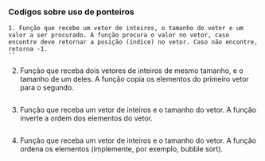 ### Codigos sobre uso de ponteiros 
```
1. Função que recebe um vetor de inteiros, o tamanho do vetor e um valor a ser procurado. A função procura o valor no vetor, caso encontre deve retornar a posição (índice) no vetor. Caso não encontre, retorna -1.
``
```
2. Função que receba dois vetores de inteiros de mesmo tamanho, e o tamanho de um deles. A função copia os elementos do primeiro vetor para o segundo.
```
```
3. Função que receba um vetor de inteiros e o tamanho do vetor. A função inverte a ordem dos elementos do vetor.
```
```
4. Função que receba um vetor de inteiros e o tamanho do vetor. A função ordena os elementos (implemente, por exemplo, bubble sort).
```